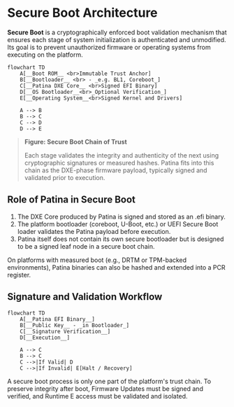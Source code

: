 # Secure Boot Architecture

__Secure Boot__ is a cryptographically enforced boot validation mechanism that ensures each stage of system initialization is authenticated and unmodified. Its goal is to prevent unauthorized firmware or operating systems from executing on the platform.

```mermaid
flowchart TD
    A[__Boot ROM__ <br>Immutable Trust Anchor] 
    B[__Bootloader__ <br> - _e.g. BL1, Coreboot_]
    C[__Patina DXE Core__ <br>Signed EFI Binary]
    D[__OS Bootloader__<br>_Optional Verification_]
    E[__Operating System__<br>Signed Kernel and Drivers]

    A --> B
    B --> C
    C --> D
    D --> E
```
> __Figure: Secure Boot Chain of Trust__
>
> Each stage validates the integrity and authenticity of the next using cryptographic signatures or measured hashes. Patina fits into this chain as the DXE-phase firmware payload, typically signed and validated prior to execution.

## Role of Patina in Secure Boot

1. The DXE Core produced by Patina is signed and stored as an .efi binary.
2. The platform bootloader (coreboot, U-Boot, etc.) or UEFI Secure Boot loader validates the Patina payload before execution.
3. Patina itself does not contain its own secure bootloader but is designed to be a signed leaf node in a secure boot chain.

On platforms with measured boot (e.g., DRTM or TPM-backed environments), Patina binaries can also be hashed and extended into a PCR register.

## Signature and Validation Workflow

```mermaid
flowchart TD
    A[__Patina EFI Binary__]
    B[__Public Key__ - _in Bootloader_]
    C[__Signature Verification__]
    D[__Execution__]

    A --> C
    B --> C
    C -->|If Valid| D
    C -->|If Invalid| E[Halt / Recovery]
```

A secure boot process is only one part of the platform's trust chain.  To preserve integrity after boot, Firmware Updates must be signed and verified, and Runtime E access must be validated and isolated.


